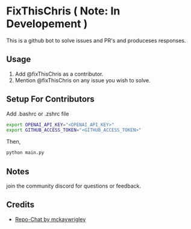 # FixThisChris ( Note: In Developement )

This is a github bot to solve issues and PR's and produceses responses.

## Usage

1. Add @fixThisChris as a contributor.
2. Mention @fixThisChris on any issue you wish to solve.

## Setup For Contributors

Add .bashrc or .zshrc file

```bash
export OPENAI_API_KEY="<OPENAI_API_KEY>"
export GITHUB_ACCESS_TOKEN="<GITHUB_ACCESS_TOKEN>"
```

Then,

```bash
python main.py
```

## Notes

join the community discord for questions or feedback.

## Credits

- [Repo-Chat by mckaywrigley](https://github.com/mckaywrigley/repo-chat)
